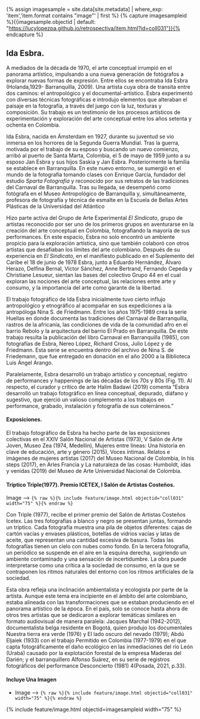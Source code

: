  {% assign imagesample = site.data[site.metadata] | where_exp: 'item','item.format contains "image"' | first %}
 {% capture imagesampleid %}{{imagesample.objectid | default: "https://lucylopezpa.github.io/retrospectiva/item.html?id=coll031"}}{% endcapture %}

## Ida Esbra. 
A mediados de la década de 1970, el arte conceptual irrumpió en el panorama artístico, impulsando a una nueva generación de fotógrafos a explorar nuevas formas de expresión. Entre ellos se encontraba Ida Esbra (Holanda,1929- Barranquilla, 2009). Una artista cuya obra de transita entre dos caminos: el antropológico y el documental-artístico. Esbra experimentó con diversas técnicas fotográficas e introdujo elementos que alteraban el paisaje en la fotografía, a través del juego con la luz, texturas y composición. Su trabajo es un testimonio de los procesos artísticos de experimentación y exploración del arte conceptual entre los años setenta y ochenta en Colombia. 

Ida Esbra, nacida en Ámsterdam en 1927, durante su juventud se vio inmersa en los horrores de la Segunda Guerra Mundial. Tras la guerra, motivada por el trabajo de su esposo y buscando un nuevo comienzo, arribó al puerto de Santa Marta, Colombia, el 5 de mayo de 1959 junto a su esposo Jan Esbra y sus hijos Saskia y Jan Esbra. Posteriormente la familia se establece en Barranquilla. En este nuevo entorno, se sumergió en el mundo de la fotografía tomando clases con Enrique García, fundador del estudio *Sparta Fotografía* y reconocido por sus retratos de las tradiciones del Carnaval de Barranquilla. Tras su llegada, se desempeñó como fotógrafa en el Museo Antropológico de Barranquilla y, simultáneamente, profesora de fotografía y técnica de esmalte en la Escuela de Bellas Artes Plásticas de la Universidad del Atlántico 

Hizo parte activa del Grupo de Arte Experimental *El Sindicato*, grupo de artistas reconocido por ser uno de los primeros grupos en aventurarse en la creación del arte conceptual en Colombia, fotografiando la mayoría de sus performances. En este espacio, Esbra no solo encontró un ambiente propicio para la exploración artística, sino que también colaboró con otros artistas que desafiaban los límites del arte colombiano. Después de su experiencia en *El Sindicato*, en el manifiesto publicado en el Suplemento del Caribe el 18 de junio de 1978 Esbra, junto a Eduardo Hernández, Álvaro Herazo, Delfina Bernal, Víctor Sánchez, Anne Bertrand, Fernando Cepeda y Christiane Lesueur, sientan las bases del colectivo Grupo 44 en el cual exploran las nociones del arte conceptual, las relaciones entre arte y consumo, y la importancia del arte como garante de la libertad. 

El trabajo fotográfico de Ida Esbra inicialmente tuvo cierto influjo antropológico y etnográfico al acompañar en sus expediciones a la antropóloga Nina S. de Friedmann. Entre los años 1975-1989 crea la serie Huellas en donde documenta las tradiciones del Carnaval de Barranquilla, rastros de la africanía, las condiciones de vida de la comunidad afro en el barrio Rebolo y la arquitectura del barrio El Prado en Barranquilla. De este trabajo resulta la publicación del libro Carnaval en Barranquilla (1985), con fotografías de Esbra, Nereo López, Richard Cross, Julio López y de Friedmann. Esta serie se encuentra dentro del archivo de Nina S. de Friedemann, que fue entregado en donación en el año 2000 a la Biblioteca Luis Ángel Arango. 

Paralelamente, Esbra desarrolló un trabajo artístico y conceptual, registro de performances y happenings de las décadas de los 70s y 80s (Fig. 11). Al respecto, el curador y crítico de arte Halim Badawi (2019) comenta “Esbra desarrolló un trabajo fotográfico en línea conceptual, depurado, diáfano y sugestivo, que ejerció un valioso complemento a los trabajos en performance, grabado, instalación y fotografía de sus coterráneos.” 


#### Exposiciones.
El trabajo fotográfico de Esbra ha hecho parte de las exposiciones colectivas en el XXIV Salón Nacional de Artistas (1973), V Salón de Arte Joven, Museo Zea (1974, Medellín), Mujeres entre líneas: Una historia en clave de educación, arte y género (2015), Voces íntimas. Relatos e imágenes de mujeres artistas (2017) del Museo Nacional de Colombia, In his steps (2017), en Arles Francia y La naturaleza de las cosas: Humboldt, idas y venidas (2019) del Museo de Arte Universidad Nacional de Colombia.

#### Tríptico Triple(1977). Premio ICETEX, I Salón de Artistas Costeños.

 Image --> `{% raw %}{% include feature/image.html objectid="coll031" width="75" %}{% endraw %}`

Con Triple (1977), recibe el primer premio del Salón de Artistas Costeños Icetex. Las tres fotografías a blanco y negro se presentan juntas, formando un tríptico. Cada fotografía muestra una pila de objetos diferentes: cajas de cartón vacías y envases plásticos, botellas de vidrios vacías y latas de aceite, que representan una cantidad excesiva de basura. Todas las fotografías tienen un cielo con nubes como fondo. En la tercera fotografía, un periódico se suspende en el aire en la esquina derecha, sugiriendo un ambiente contaminado y una sensación de incertidumbre. La obra puede interpretarse como una crítica a la sociedad de consumo, en la que se contraponen los ritmos naturales del entorno con los ritmos artificiales de la sociedad. 

Esta obra refleja una inclinación ambientalista y ecologista por parte de la artista. Aunque este tema era incipiente en el ámbito del arte colombiano, estaba alineada con las transformaciones que se estaban produciendo en el panorama artístico de la época. En el país, solo se conoce hasta ahora de otros tres artistas que se dedicaron a explorar temáticas similares en formato audiovisual de manera paralela: Jacques Marchal (1942-2012), documentalista belga residente en Bogotá, quien produjo los documentales  Nuestra tierra era verde (1976) y El lado oscuro del nevado (1979); Abdú Eljaiek (1933) con el trabajo Permitido en Colombia (1977-1979) en el que capta fotográficamente el daño ecológico en las inmediaciones del río León (Urabá) causado por la explotación forestal de la empresa Maderas del Darién; y el barranquillero Alfonso Suárez, en su serie de registros fotográficos del performance Desconcierto (1981) 4(Posada, 2021, p.33).

#### Incluye Una Imagen

- Image --> `{% raw %}{% include feature/image.html objectid="coll031" width="75" %}{% endraw %}`

{% include feature/image.html objectid=imagesampleid width="75" %}



